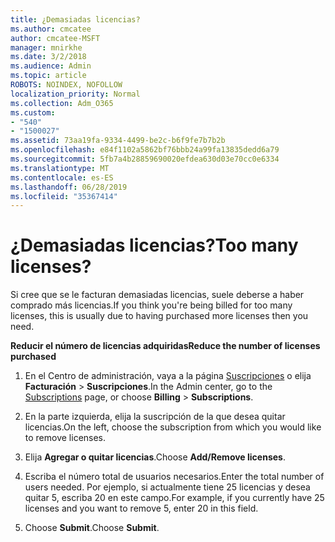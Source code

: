 ```yaml
---
title: ¿Demasiadas licencias?
ms.author: cmcatee
author: cmcatee-MSFT
manager: mnirkhe
ms.date: 3/2/2018
ms.audience: Admin
ms.topic: article
ROBOTS: NOINDEX, NOFOLLOW
localization_priority: Normal
ms.collection: Adm_O365
ms.custom:
- "540"
- "1500027"
ms.assetid: 73aa19fa-9334-4499-be2c-b6f9fe7b7b2b
ms.openlocfilehash: e84f1102a5862bf76bbb24a99fa13835dedd6a79
ms.sourcegitcommit: 5fb7a4b28859690020efdea630d03e70cc0e6334
ms.translationtype: MT
ms.contentlocale: es-ES
ms.lasthandoff: 06/28/2019
ms.locfileid: "35367414"
---
```

# <a name="too-many-licenses"></a><span data-ttu-id="de673-102">¿Demasiadas licencias?</span><span class="sxs-lookup"><span data-stu-id="de673-102">Too many licenses?</span></span>

<span data-ttu-id="de673-103">Si cree que se le facturan demasiadas licencias, suele deberse a haber comprado más licencias.</span><span class="sxs-lookup"><span data-stu-id="de673-103">If you think you're being billed for too many licenses, this is usually due to having purchased more licenses then you need.</span></span>
  
 <span data-ttu-id="de673-104">**Reducir el número de licencias adquiridas**</span><span class="sxs-lookup"><span data-stu-id="de673-104">**Reduce the number of licenses purchased**</span></span>
  
1. <span data-ttu-id="de673-105">En el Centro de administración, vaya a la página [Suscripciones](https://go.microsoft.com/fwlink/p/?linkid=842054) o elija **Facturación** \> **Suscripciones**.</span><span class="sxs-lookup"><span data-stu-id="de673-105">In the Admin center, go to the [Subscriptions](https://go.microsoft.com/fwlink/p/?linkid=842054) page, or choose **Billing** \> **Subscriptions**.</span></span>

2. <span data-ttu-id="de673-106">En la parte izquierda, elija la suscripción de la que desea quitar licencias.</span><span class="sxs-lookup"><span data-stu-id="de673-106">On the left, choose the subscription from which you would like to remove licenses.</span></span>

3. <span data-ttu-id="de673-107">Elija **Agregar o quitar licencias**.</span><span class="sxs-lookup"><span data-stu-id="de673-107">Choose **Add/Remove licenses**.</span></span>

4. <span data-ttu-id="de673-108">Escriba el número total de usuarios necesarios.</span><span class="sxs-lookup"><span data-stu-id="de673-108">Enter the total number of users needed.</span></span> <span data-ttu-id="de673-109">Por ejemplo, si actualmente tiene 25 licencias y desea quitar 5, escriba 20 en este campo.</span><span class="sxs-lookup"><span data-stu-id="de673-109">For example, if you currently have 25 licenses and you want to remove 5, enter 20 in this field.</span></span>

5. <span data-ttu-id="de673-110">Choose **Submit**.</span><span class="sxs-lookup"><span data-stu-id="de673-110">Choose **Submit**.</span></span>
